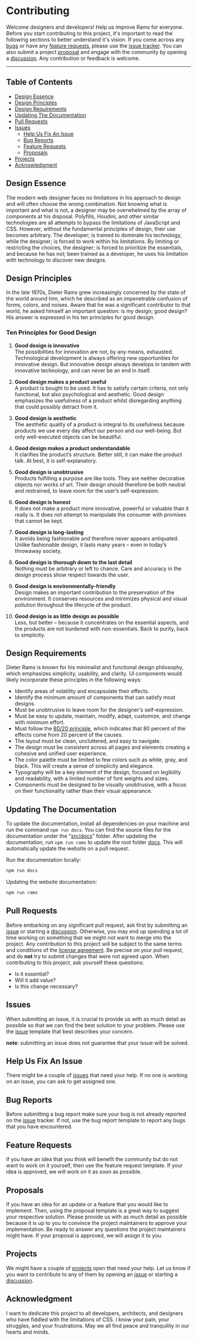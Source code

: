 # Contributing

Welcome designers and developers! Help us improve Rams for everyone. Before you start contributing to this project, it's important to read the following sections to better understand it's vision. If you come across any [bugs](#bug-reports) or have any [feature requests](#feature-requests), please use the [issue tracker](https://github.com/jacobxperez/rams/issues). You can also submit a project [proposal](#proposals) and engage with the community by opening a [discussion](https://github.com/jacobxperez/rams/discussions). Any contribution or feedback is welcome.

---

## Table of Contents

* [Design Essence](#design-essence)
* [Design Principles](#design-principles)
* [Design Requirements](#design-requirements)
* [Updating The Documentation](#updating-the-documentation)
* [Pull Requests](#pull-requests)
* [Issues](#issues)
  * [Help Us Fix An Issue](#help-us-fix-an-issue)
  * [Bug Reports](#bug-reports)
  * [Feature Requests](#feature-requests)
  * [Proposals](#proposals)
* [Projects](#projects)
* [Acknowledgment](#acknowledgment)

## Design Essence

The modern web designer faces no limitations in his approach to design and will
often choose the wrong combination. Not knowing what is important and what is
not, a designer may be overwhelmed by the array of components at his disposal.
Polyfills, Houdini, and other similar technologies are all attempts to bypass
the limitations of JavaScript and CSS. However, without the fundamental principles
of design, their use becomes arbitrary. The developer; is trained to dominate his
technology, while the designer; is forced to work within his limitations. By limiting
or restricting the choices, the designer; is forced to prioritize the essentials,
and because he has not; been trained as a developer, he uses his limitation with
technology to discover new designs.

## Design Principles

In the late 1970s, Dieter Rams grew increasingly concerned by the state of the world
around him, which he described as an impenetrable confusion of forms, colors, and
noises. Aware that he was a significant contributor to that world, he asked himself
an important question: is my design; good design? His answer is expressed in his ten
principles for good design.

### Ten Principles for Good Design

1. **Good design is innovative**  
    The possibilities for innovation are not, by any means, exhausted.
    Technological development is always offering new opportunities for
    innovative design. But innovative design always develops in tandem
    with innovative technology, and can never be an end in itself.

2. **Good design makes a product useful**  
    A product is bought to be used. It has to satisfy certain criteria, not
    only functional, but also psychological and aesthetic. Good design
    emphasizes the usefulness of a product whilst disregarding anything
    that could possibly detract from it.

3. **Good design is aesthetic**  
    The aesthetic quality of a product is integral to its usefulness
    because products we use every day affect our person and our
    well-being. But only well-executed objects can be beautiful.

4. **Good design makes a product understandable**  
    It clarifies the product’s structure. Better still, it can make the product
    talk. At best, it is self-explanatory.

5. **Good design is unobtrusive**  
    Products fulfilling a purpose are like tools. They are neither decorative
    objects nor works of art. Their design should therefore be both
    neutral and restrained, to leave room for the user’s self-expression.

6. **Good design is honest**  
    It does not make a product more innovative, powerful or valuable
    than it really is. It does not attempt to manipulate the consumer with
    promises that cannot be kept.

7. **Good design is long-lasting**  
    It avoids being fashionable and therefore never appears antiquated.
    Unlike fashionable design, it lasts many years – even in today’s
    throwaway society.

8. **Good design is thorough down to the last detail**  
    Nothing must be arbitrary or left to chance. Care and accuracy in
    the design process show respect towards the user.

9. **Good design is environmentally-friendly**  
    Design makes an important contribution to the preservation of the
    environment. It conserves resources and minimizes physical and
    visual pollution throughout the lifecycle of the product.

10. **Good design is as little design as possible**  
    Less, but better – because it concentrates on the essential aspects,
    and the products are not burdened with non-essentials.
    Back to purity, back to simplicity.

## Design Requirements

Dieter Rams is known for his minimalist and functional design philosophy, which
emphasizes simplicity, usability, and clarity. UI components would likely
incorporate these principles in the following ways:

* Identify areas of volatility and encapsulate their effects.
* Identify the minimum amount of components that can satisfy most designs.
* Must be unobtrusive to leave room for the designer's self-expression.
* Must be easy to update, maintain, modify, adapt, customize, and change with minimum effort.
* Must follow the [80/20 principle](https://jacobxperez.github.io/blog/post/heuristic/the-80-20-principle/),
which indicates that 80 percent of the effects come from 20 percent of the causes.
* The layout must be clean, uncluttered, and easy to navigate.
* The design must be consistent across all pages and elements creating a
cohesive and unified user experience.
* The color palette must be limited to few colors such as white, gray, and black.
This will create a sense of simplicity and elegance.
* Typography will be a key element of the design, focused on legibility
and readability, with a limited number of font weights and sizes.
* Components must be designed to be visually unobtrusive, with a focus
on their functionality rather than their visual appearance.

## Updating The Documentation

To update the documentation, install all dependencies on your machine and run the
command `npm run docs`. You can find the source files for the documentation under the
"[src/docs](https://github.com/jacobxperez/rams/tree/master/src/docs)" folder. After
updating the documentation, run `npm run rams` to update the root folder
[docs](https://github.com/jacobxperez/rams/tree/master/docs). This will
automatically update the website on a pull request.

Run the documentation locally:

```bash
npm run docs
```

Updating the website documentation:

```bash
npm run rams
```

## Pull Requests

Before embarking on any significant pull request, ask first by submitting an
[issue](https://github.com/jacobxperez/rams/issues/new/choose) or starting a
[discussion](https://github.com/jacobxperez/rams/discussions). Otherwise, you
may end up spending a lot of time working on something that we might not want
to merge into the project. Any contribution to this project will be subject to
the same terms and conditions of the [license agreement](https://github.com/jacobxperez/rams#license).
Be precise on your pull request, and do **not** try to submit changes that were
not agreed upon. When contributing to this project, ask yourself these questions:

* Is it essential?
* Will it add value?
* Is this change necessary?

## Issues

When submitting an issue, it is crucial to provide us with as much detail as possible so
that we can find the best solution to your problem. Please use the [issue](https://github.com/jacobxperez/rams/issues/new/choose)
template that best describes your concern.

**note**: submitting an issue does not guarantee that your issue will be solved.

## Help Us Fix An Issue

There might be a couple of [issues](https://github.com/jacobxperez/rams/issues) that need
your help. If no one is working on an issue, you can ask to get assigned one.

## Bug Reports

Before submitting a bug report make sure your bug is not already reported on the
[issue](https://github.com/jacobxperez/rams/issues) tracker. If not, use the bug report
template to report any bugs that you have encountered.

## Feature Requests

If you have an idea that you think will benefit the community but do not want to work on it
yourself, then use the feature request template. If your idea is approved, we will work on
it as soon as possible.

## Proposals

If you have an idea for an update or a feature that you would like to implement. Then, using
the proposal template is a great way to suggest your respective solution. Please provide us
with as much detail as possible because it is up to you to convince the project maintainers
to approve your implementation. Be ready to answer any questions the project maintainers
might have. If your proposal is approved, we will assign it to you.

## Projects

We might have a couple of [projects](https://github.com/jacobxperez/rams/projects?query=is%3Aopen)
open that need your help. Let us know if you want to contribute to any of them by opening
an [issue](https://github.com/jacobxperez/rams/issues/new/choose) or starting a [discussion](https://github.com/jacobxperez/rams/discussions).

## Acknowledgment

I want to dedicate this project to all developers, architects, and designers who have
fiddled with the limitations of CSS. I know your pain, your struggles, and your frustrations.
May we all find peace and tranquility in our hearts and minds.
